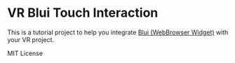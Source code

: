 # VR Blui Touch Interaction
This is a tutorial project to help you integrate [Blui (WebBrowser Widget)](https://github.com/getnamo/BLUI-Unreal) with your VR project.



MIT License
